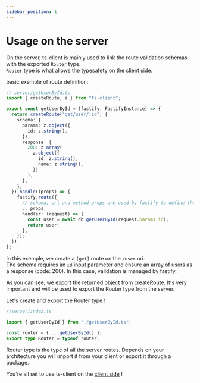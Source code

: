 ```yaml
---
sidebar_position: 1
---
```


# Usage on the server

On the server, ts-client is mainly used to link the route validation schemas with the exported `Router` type.  
`Router` type is what allows the typesafety on the client side.

basic exemple of route definition:

```typescript title="basic route definition"
// server/getUserById.ts
import { createRoute, z } from "ts-client";

export const getUserById = (fastify: FastifyInstance) => {
  return createRoute("get/user/:id", {
    schema: {
      params: z.object({
        id: z.string(),
      }),
      response: {
        200: z.array(
          z.object({
            id: z.string(),
            name: z.string(),
          })
        ),
      },
    },
  }).handle((props) => {
    fastify.route({
      // schema, url and method props are used by fastify to define the route
      ...props,
      handler: (request) => {
        const user = await db.getUserById(request.params.id);
        return user;
      },
    });
  });
};
```

In this exemple, we create a `[get]` route on the `/user` uri.  
The schema requires an `id` input parameter and ensure an array of users as a response (code: 200).
In this case, validation is managed by fastify.

As you can see, we export the returned object from createRoute. It's very important and will be used to export the Router type from the server.

Let's create and export the Router type !

```typescript title="Router type export"
//server/index.ts

import { getUserById } from "./getUserById.ts";

const router = { ...getUserById() };
export type Router = typeof router;
```

Router type is the type of all the server routes.
Depends on your architecture you will import it from your client or export it through a package.

You're all set to use ts-client on the [client side](/docs/recipes/client-usage) !
